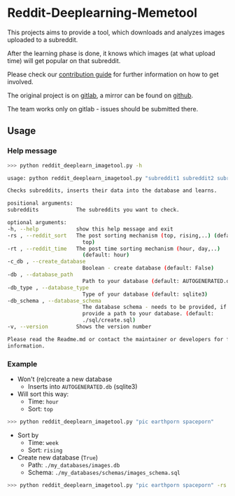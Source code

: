 # Reddit-Deeplearning-Memetool

This projects aims to provide a tool, which downloads and analyzes images uploaded to a subreddit.

After the learning phase is done, it knows which images (at what upload time) will get popular on
that subreddit.

Please check our [contribution guide](CONTRIBUTING.md) for further information on how to get involved.

The original project is on [gitlab](https://gitlab.com/Xcalizorz/reddit-deeplearning-imagetool),
a mirror can be found on [github](https://github.com/Xcalizorz/Reddit-Deeplearning-Imagetool).

The team works only on gitlab - issues should be submitted there.

## Usage

### Help message

```bash
>>> python reddit_deeplearn_imagetool.py -h

usage: python reddit_deeplearn_imagetool.py "subreddit1 subreddit2 subredditN" --optional_parameter "SomeValue"

Checks subreddits, inserts their data into the database and learns.

positional arguments:
subreddits            The subreddits you want to check.

optional arguments:
-h, --help            show this help message and exit
-rs , --reddit_sort   The post sorting mechanism (top, rising,..) (default:
                        top)
-rt , --reddit_time   The post time sorting mechanism (hour, day,..)
                        (default: hour)
-c_db , --create_database
                        Boolean - create database (default: False)
-db , --database_path
                        Path to your database (default: AUTOGENERATED.db)
-db_type , --database_type
                        Type of your database (default: sqlite3)
-db_schema , --database_schema
                        The database schema - needs to be provided, if you
                        provide a path to your database. (default:
                        ./sql/create.sql)
-v, --version         Shows the version number

Please read the Readme.md or contact the maintainer or developers for further
information.
```

### Example

- Won't (re)create a new database
  - Inserts into `AUTOGENERATED.db` (sqlite3)
- Will sort this way:
  - Time: `hour`
  - Sort: `top`

```bash
>>> python reddit_deeplearn_imagetool.py "pic earthporn spaceporn"
```

- Sort by
  - Time: `week`
  - Sort: `rising`
- Create new database (`True`)
  - Path: `./my_databases/images.db`
  - Schema: `./my_databases/schemas/images_schema.sql`

```bash
>>> python reddit_deeplearn_imagetool.py "pic earthporn spaceporn" -rs "rising" -rt "week" -c_db True -db_path "./my_databases/images.db" -db_schema "./my_databases/schemas/images_schema.sql"
```
